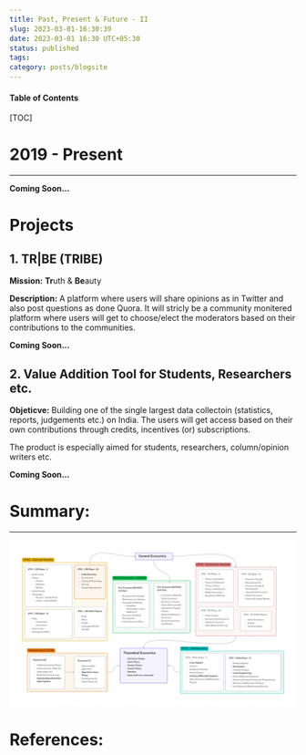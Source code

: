 ```yaml
---
title: Past, Present & Future - II
slug: 2023-03-01-16:30:39
date: 2023-03-01 16:30 UTC+05:30
status: published
tags: 
category: posts/blogsite
---
```


<h4>Table of Contents</h4>
[TOC]




# 2019 - Present 
---
**Coming Soon...**


# Projects

## 1. TR|BE (TRIBE)

**Mission:** **Tr**uth & **Be**auty

**Description:** A platform where users will share opinions as in Twitter and also post questions as done Quora. It will stricly be a community monitered platform where users will get to choose/elect the moderators based on their contributions to the communities. 

**Coming Soon...**


## 2. Value Addition Tool for Students, Researchers etc.

**Objeticve:** Building one of the single largest data collectoin (statistics, reports, judgements etc.) on India. The users will get access based on their own contributions through credits, incentives (or) subscriptions. 

The product is especially aimed for students, researchers, column/opinion writers etc.

**Coming Soon...**


# Summary:
---

![](/images/2019%20-%20Present.png)


# References: